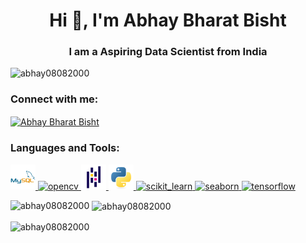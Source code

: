 <h1 align="center">Hi 👋, I'm Abhay Bharat Bisht</h1>
<h3 align="center">I am a Aspiring Data Scientist from India</h3>

<p align="left"> <img src="https://komarev.com/ghpvc/?username=abhay08082000&label=Profile%20views&color=0e75b6&style=flat" alt="abhay08082000" /> </p>

<h3 align="left">Connect with me:</h3>
<p align="left">
<a href="https://linkedin.com/in/Abhay bharat bisht" target="blank"><img align="center" src="https://raw.githubusercontent.com/rahuldkjain/github-profile-readme-generator/master/src/images/icons/Social/linked-in-alt.svg" alt="Abhay Bharat Bisht" height="30" width="40" /></a>
</p>

<h3 align="left">Languages and Tools:</h3>
<p align="left"> <a href="https://www.mysql.com/" target="_blank" rel="noreferrer"> <img src="https://raw.githubusercontent.com/devicons/devicon/master/icons/mysql/mysql-original-wordmark.svg" alt="mysql" width="40" height="40"/> </a> <a href="https://opencv.org/" target="_blank" rel="noreferrer"> <img src="https://www.vectorlogo.zone/logos/opencv/opencv-icon.svg" alt="opencv" width="40" height="40"/> </a> <a href="https://pandas.pydata.org/" target="_blank" rel="noreferrer"> <img src="https://raw.githubusercontent.com/devicons/devicon/2ae2a900d2f041da66e950e4d48052658d850630/icons/pandas/pandas-original.svg" alt="pandas" width="40" height="40"/> </a> <a href="https://www.python.org" target="_blank" rel="noreferrer"> <img src="https://raw.githubusercontent.com/devicons/devicon/master/icons/python/python-original.svg" alt="python" width="40" height="40"/> </a> <a href="https://scikit-learn.org/" target="_blank" rel="noreferrer"> <img src="https://upload.wikimedia.org/wikipedia/commons/0/05/Scikit_learn_logo_small.svg" alt="scikit_learn" width="40" height="40"/> </a> <a href="https://seaborn.pydata.org/" target="_blank" rel="noreferrer"> <img src="https://seaborn.pydata.org/_images/logo-mark-lightbg.svg" alt="seaborn" width="40" height="40"/> </a> <a href="https://www.tensorflow.org" target="_blank" rel="noreferrer"> <img src="https://www.vectorlogo.zone/logos/tensorflow/tensorflow-icon.svg" alt="tensorflow" width="40" height="40"/> </a> </p>

<p><img align="left" src="https://github-readme-stats.vercel.app/api/top-langs?username=abhay08082000&show_icons=true&locale=en&layout=compact" alt="abhay08082000" /></p>

<p>&nbsp;<img align="center" src="https://github-readme-stats.vercel.app/api?username=abhay08082000&show_icons=true&locale=en" alt="abhay08082000" /></p>

<p><img align="center" src="https://github-readme-streak-stats.herokuapp.com/?user=Abhay08082000&" alt="abhay08082000" /></p>

